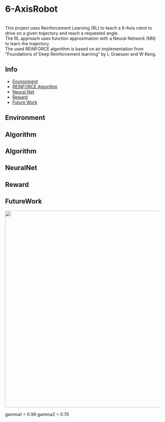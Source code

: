 # 6-AxisRobot

<br />
This project uses Reinforcement Learning (RL) to teach a 6-Axis robot to drive on a given trajectory and reach a requested angle. <br />
The RL approach uses function approximation with a Neural Network (NN) to learn the trajectory. <br />
The used REINFORCE algorithm is based on an implementation from "Foundations of Deep Reinforcement learning"  by L Graesser and W Keng.

<br />

## Info

- [Environment](#Environment)
- [REINFORCE Algorithm](#Algorithm)
- [Neural Net](#NeuralNet)
- [Reward](#Reward)
- [Future Work](#FutureWork)


## Environment

## Algorithm

## Algorithm

## NeuralNet

## Reward

## FutureWork

<p align="center">
  <img height="640" width="960" src="Assets/UntilTCP.gif">
</p>

gamma1 = 0.99
gamma2 = 0.70
